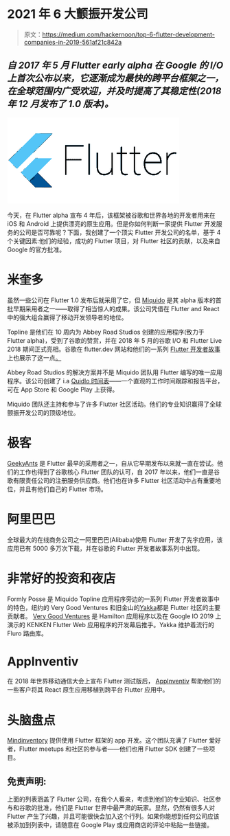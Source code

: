 # 2021 年 6 大颤振开发公司

> 原文：<https://medium.com/hackernoon/top-6-flutter-development-companies-in-2019-561af21c842a>

## *自 2017 年 5 月 Flutter early alpha 在 Google 的 I/O 上首次公布以来，它逐渐成为最快的跨平台框架之一，在全球范围内广受欢迎，并及时提高了其稳定性(2018 年 12 月发布了 1.0 版本)。*

![](img/fc05b14891aeb33deab113258a2dec24.png)

今天，在 Flutter alpha 宣布 4 年后，该框架被谷歌和世界各地的开发者用来在 iOS 和 Android 上提供漂亮的原生应用。但是你如何判断一家提供 Flutter 开发服务的公司是否可靠呢？下面，我创建了一个顶尖 Flutter 开发公司的名单，基于 4 个关键因素:他们的经验，成功的 Flutter 项目，对 Flutter 社区的贡献，以及来自 Google 的官方批准。

# **米奎多**

虽然一些公司在 Flutter 1.0 发布后就采用了它，但 [Miquido](https://www.miquido.com/) 是其 alpha 版本的首批早期采用者之一——取得了相当惊人的成果。该公司凭借在 Flutter and React 中的强大组合赢得了移动开发领导者的地位。

Topline 是他们在 10 周内为 Abbey Road Studios 创建的应用程序(致力于 Flutter alpha)，受到了谷歌的赞赏，并在 2018 年 5 月的谷歌 I/O 和 Flutter Live 2018 期间正式亮相。谷歌在 flutter.dev 网站和他们的一系列 [Flutter 开发者故事](https://www.youtube.com/watch?v=_ACWeGGBP4E&t=6s)上也展示了这一点[。](https://flutter.dev/showcase)

Abbey Road Studios 的解决方案并不是 Miquido 团队用 Flutter 编写的唯一应用程序。该公司创建了 i.a [Quidlo 时间表](https://www.quidlo.com/)——一个直观的工作时间跟踪和报告平台，可在 App Store 和 Google Play 上获得。

Miquido 团队还主持和参与了许多 Flutter 社区活动。他们的专业知识赢得了全球颤振开发公司的顶级地位。

# **极客**

[GeekyAnts](https://geekyants.com/) 是 Flutter 最早的采用者之一，自从它早期发布以来就一直在尝试。他们的工作也得到了谷歌核心 Flutter 团队的认可，自 2017 年以来，他们一直是谷歌有限责任公司的注册服务供应商。他们也在许多 Flutter 社区活动中占有重要地位，并且有他们自己的 Flutter 市场。

# **阿里巴巴**

全球最大的在线商务公司之一阿里巴巴(Alibaba)使用 Flutter 开发了先宇应用，该应用已有 5000 多万次下载，并在谷歌的 Flutter 开发者故事系列中出现。

# 非常好的投资和夜店

Formly Posse 是 Miquido Topline 应用程序旁边的一系列 Flutter 开发者故事中的特色，纽约的 Very Good Ventures 和旧金山的[Yakka](https://theyakka.com)都是 Flutter 社区的主要贡献者。 [Very Good Ventures](https://verygood.ventures) 是 Hamilton 应用程序以及在 Google IO 2019 上演示的 KENKEN Flutter Web 应用程序的开发幕后推手。Yakka 维护着流行的 Fluro 路由库。

# **AppInventiv**

在 2018 年世界移动通信大会上宣布 Flutter 测试版后， [AppInventiv](https://appinventiv.com/) 帮助他们的一些客户将其 React 原生应用移植到跨平台 Flutter 应用中。

# **头脑盘点**

[Mindinventory](https://www.mindinventory.com/) 提供使用 Flutter 框架的 app 开发。这个团队充满了 Flutter 爱好者，Flutter meetups 和社区的参与者——他们也用 Flutter SDK 创建了一些项目。

## **免责声明:**

上面的列表涵盖了 Flutter 公司，在我个人看来，考虑到他们的专业知识、社区参与和谷歌的批准，他们是 Flutter 世界中最严肃的玩家。显然，仍然有很多人对 Flutter 产生了兴趣，并且可能很快会加入这个行列。如果你能想到任何公司应该被添加到列表中，请随意在 Google Play 或应用商店的评论中粘贴一些链接。